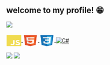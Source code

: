 ## welcome to my profile! 😁

 <div>
   <a href="https://github.com/FatFitnes">    
      
   <img height="180em" src="https://github-readme-stats.vercel.app/api/top-langs/?username=FatFitnes&layout=compact&langs_count=6&theme=tokyonight"/>
   
</div>
    
<div style="display: inline_block"><br>
  <img align="center" alt="Js" height="30" width="40" src="https://raw.githubusercontent.com/devicons/devicon/master/icons/javascript/javascript-plain.svg">
  <img align="center" alt="HTML" height="30" width="40" src="https://raw.githubusercontent.com/devicons/devicon/master/icons/html5/html5-original.svg">
  <img align="center" alt="CSS" height="30" width="40" src="https://raw.githubusercontent.com/devicons/devicon/master/icons/css3/css3-original.svg">
  <img align="center" alt="C#" height="30" width="40" src="https://cdn.jsdelivr.net/gh/devicons/devicon@latest/icons/csharp/csharp-original.svg" />
</div>
 
<br>
 
<div>   
  <a href="https://www.instagram.com/mateus.f.sillva/" target="_blank"><img src="https://img.shields.io/badge/-Instagram-%23E4405F?style=for-the-badge&logo=instagram&logoColor=white" target="_blank"></a>
  <a href="https://www.linkedin.com/in/mateus-ferreira-2398a6306" target="_blank"><img src="https://img.shields.io/badge/-LinkedIn-%230077B5?style=for-the-badge&logo=linkedin&logoColor=white" target="_blank"></a>
</div>
